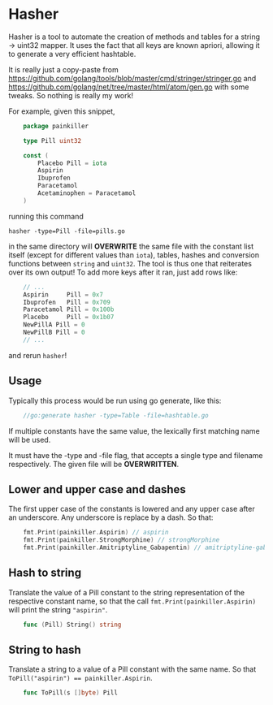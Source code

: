 # Hasher
Hasher is a tool to automate the creation of methods and tables for a string &#8594; uint32 mapper.
It uses the fact that all keys are known apriori, allowing it to generate a very efficient hashtable.

It is really just a copy-paste from https://github.com/golang/tools/blob/master/cmd/stringer/stringer.go and https://github.com/golang/net/tree/master/html/atom/gen.go with some tweaks. So nothing is really my work!

For example, given this snippet,
``` go
	package painkiller

	type Pill uint32

	const (
		Placebo Pill = iota
		Aspirin
		Ibuprofen
		Paracetamol
		Acetaminophen = Paracetamol
	)
```

running this command

	hasher -type=Pill -file=pills.go

in the same directory will __OVERWRITE__ the same file with
the constant list itself (except for different values than `iota`), tables, hashes and conversion functions between `string` and `uint32`. The tool is thus one that reiterates over its own output! To add more keys after it ran, just add rows like:

``` go
	// ...
	Aspirin     Pill = 0x7
	Ibuprofen   Pill = 0x709
	Paracetamol Pill = 0x100b
	Placebo     Pill = 0x1b07
	NewPillA Pill = 0
	NewPillB Pill = 0
	// ...
```

and rerun `hasher`!

## Usage
Typically this process would be run using go generate, like this:
``` go
	//go:generate hasher -type=Table -file=hashtable.go
```

If multiple constants have the same value, the lexically first matching name will
be used.

It must have the -type and -file flag, that accepts a single type and filename respectively. The given file will be __OVERWRITTEN__.

## Lower and upper case and dashes
The first upper case of the constants is lowered and any upper case after an underscore. Any underscore is replace by a dash. So that:
``` go
	fmt.Print(painkiller.Aspirin) // aspirin
	fmt.Print(painkiller.StrongMorphine) // strongMorphine
	fmt.Print(painkiller.Amitriptyline_Gabapentin) // amitriptyline-gabapentin
```

## Hash to string
Translate the value of a Pill constant to the string representation
of the respective constant name, so that the call `fmt.Print(painkiller.Aspirin)` will
print the string `"aspirin"`.
``` go
	func (Pill) String() string
```

## String to hash
Translate a string to a value of a Pill constant with the same name. So that `ToPill("aspirin") == painkiller.Aspirin`.
``` go
	func ToPill(s []byte) Pill
```